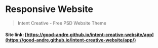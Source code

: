 # Responsive Website
> Intent Creative - Free PSD Website Theme

#### Site link: [https://good-andre.github.io/intent-creative-website/app](https://good-andre.github.io/intent-creative-website/app/)